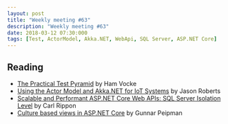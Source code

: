 ```yaml
---
layout: post
title: "Weekly meeting #63"
description: "Weekly meeting #63"
date: 2018-03-12 07:30:000
tags: [Test, ActorModel, Akka.NET, WebApi, SQL Server, ASP.NET Core]
--- 
```

 
## Reading

* [The Practical Test Pyramid](https://martinfowler.com/articles/practical-test-pyramid.html) by Ham Vocke
* [Using the Actor Model and Akka.NET for IoT Systems](http://dontcodetired.com/blog/post/Using-the-Actor-Model-and-AkkaNET-for-IoT-Systems) by Jason Roberts
* [Scalable and Performant ASP.NET Core Web APIs: SQL Server Isolation Level](https://www.carlrippon.com/scalable-and-performant-asp-net-core-web-apis-sql-server-isolation-level/) by Carl Rippon
* [Culture based views in ASP.NET Core](http://gunnarpeipman.com/2018/02/culture-based-views/) by Gunnar Peipman
